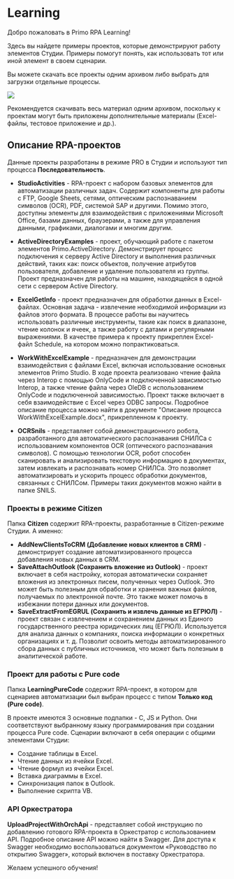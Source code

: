 # Learning

Добро пожаловать в Primo RPA Learning! 

Здесь вы найдете примеры проектов, которые демонстрируют работу элементов Студии. Примеры помогут понять, как использовать тот или иной элемент в своем сценарии. 

Вы можете скачать все проекты одним архивом либо выбрать для загрузки отдельные процессы.

![](<../../.gitbook/assets/how-download.png>)

Рекомендуется скачивать весь материал одним архивом, поскольку к проектам могут быть приложены дополнительные материалы (Excel-файлы, тестовое приложение и др.).

## Описание RPA-проектов

Данные проекты разработаны в режиме PRO в Студии и используют тип процесса **Последовательность**.

* **StudioActivities** - RPA-проект с набором базовых элементов для автоматизации различных задач. Содержит компоненты для работы с FTP, Google Sheets, сетями, оптическим распознаванием символов (OCR), PDF, системой SAP и другими. Помимо этого, доступны элементы для взаимодействия с приложениями Microsoft Office, базами данных, браузерами, а также для управления данными, графиками, диалогами и многим другим. 

* **ActiveDirectoryExamples** - проект, обучающий работе с пакетом элементов Primo.ActiveDirectory. Демонстрирует процесс подключения к серверу Active Directory и выполнения различных действий, таких как: поиск объектов, получение атрибутов пользователя, добавление и удаление пользователя из группы. Проект предназначен для работы на машине, находящейся в одной сети с сервером Active Directory.

* **ExcelGetInfo** - проект предназначен для обработки данных в Excel-файлах. Основная задача - извлечение необходимой информации из файлов этого формата.
В процессе работы вы научитесь использовать различные инструменты, такие как поиск в диапазоне, чтение колонок и ячеек, а также работу с датами и регулярными выражениями. В качестве примера к проекту прикреплен Excel-файл Schedule, на котором можно попрактиковаться.

* **WorkWithExcelExample** - предназначен для демонстрации взаимодействия с файлами Excel, включая использование основных элементов Primo Studio. В ходе проекта реализовано чтение файла через Interop с помощью OnlyCode и подключенной зависимостью Interop, а также чтение файла через OleDB с использованием OnlyCode и подключенной зависимостью. Проект также включает в себя взаимодействие с Excel через ODBC запросы. Подробное описание процесса можно найти в документе "Описание процесса WorkWithExcelExample.docx", прикрепленном к проекту.

* **OCRSnils** - представляет собой демонстрационного робота, разработанного для автоматического распознавания СНИЛСа с использованием компонентов OCR (оптического распознавания символов).
С помощью технологии OCR, робот способен сканировать и анализировать текстовую информацию в документах, затем извлекать и распознавать номер СНИЛСа. Это позволяет автоматизировать и ускорить процесс обработки документов, связанных с СНИЛСом.
Примеры таких документов можно найти в папке SNILS.


### Проекты в режиме Citizen

Папка **Citizen** содержит RPA-проекты, разработанные в Citizen-режиме Студии. А именно:
* **AddNewClientsToCRM (Добавление новых клиентов в CRM)** - демонстрирует создание автоматизированного процесса добавления новых данных в CRM.
* **SaveAttachOutlook (Сохранить вложение из Outlook)** - проект включает в себя настройку, которая автоматически сохраняет вложения из электронных писем, полученных через Outlook. Это может быть полезным для обработки и хранения важных файлов, получаемых по электронной почте. Это также может помочь в избежании потери данных или документов.
* **SaveExtractFromEGRUL (Сохранить и извлечь данные из ЕГРЮЛ)** - проект связан с извлечением и сохранением данных из Единого государственного реестра юридических лиц (ЕГРЮЛ). Используется для анализа данных о компаниях, поиска информации о конкретных организациях и т. д. Позволит освоить методы автоматизированного сбора данных с публичных источников, что может быть полезным в аналитической работе.

### Проект для работы с Pure code

Папка **LearningPureCode** содержит RPA-проект, в котором для сценариев автоматизации был выбран процесс с типом **Только код (Pure code)**. 

В проекте имеются 3 основные подпапки - С, JS и Python. Они соответствуют выбранному языку программирования при создании процесса Pure code. Сценарии включают в себя операции с общими элементами Студии:
  * Создание таблицы в Excel.
  * Чтение данных из ячейки Excel.
  * Чтение формул из ячейки Excel.
  * Вставка диаграммы в Excel.
  * Синхронизация папок в Outlook.
  * Выполнение скрипта VB.

### API Оркестратора

**UploadProjectWithOrchApi** - представляет собой инструкцию по добавлению готового RPA-проекта в Оркестратор с использованием API. Подробное описание API можно найти в Swagger. Для доступа к Swagger необходимо воспользоваться документом «Руководство по открытию Swagger», который включен в поставку Оркестратора.

Желаем успешного обучения!
